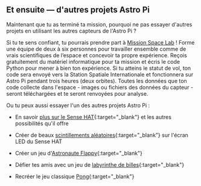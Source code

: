 ## Et ensuite — d'autres projets Astro Pi

Maintenant que tu as terminé ta mission, pourquoi ne pas essayer d'autres projets en utilisant les autres capteurs de l'Astro Pi ?

Si tu te sens confiant, tu pourrais prendre part à [Mission Space Lab](https://astro-pi.org/missions/space-lab/) ! Forme une équipe de deux à six personnes pour travailler ensemble comme de vrais scientifiques de l’espace et concevoir ta propre expérience. Reçois gratuitement du matériel informatique pour ta mission et écris le code Python pour mener à bien ton expérience. Si tu atteins le statut de vol, ton code sera envoyé vers la Station Spatiale Internationale et fonctionnera sur Astro Pi pendant trois heures (deux orbites). Toutes les données que ton code collecte dans l'espace - images ou fichiers des données du capteur - seront téléchargées et te seront renvoyées pour analyse.

Ou tu peux aussi essayer l'un des autres projets Astro Pi :

+ En savoir [plus sur le Sense HAT](https://projects.raspberrypi.org/en/projects/getting-started-with-the-sense-hat){:target="_blank"} et les autres possibilités qu'il offre

+ Créer de beaux [scintillements aléatoires](https://projects.raspberrypi.org/en/projects/sense-hat-random-sparkles){:target="_blank"} sur l'écran LED du Sense HAT

+ Créer un jeu d'[Astronaute Flappy](https://projects.raspberrypi.org/en/projects/flappy-astronaut){:target="_blank"}

+ Défier tes amis avec un jeu de [labyrinthe de billes](https://projects.raspberrypi.org/en/projects/sense-hat-marble-maze){:target="_blank"}

+ Recréer le jeu classique [Pong](https://projects.raspberrypi.org/en/projects/sense-hat-pong){:target="_blank"}
